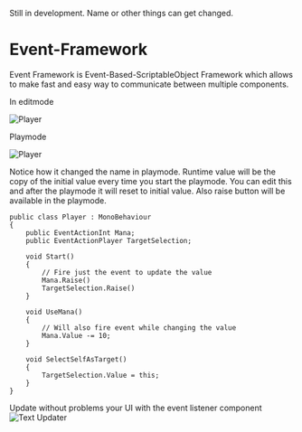 Still in development. Name or other things can get changed.

# Event-Framework

Event Framework is Event-Based-ScriptableObject Framework which allows to make fast and easy way to communicate between multiple components.

In editmode  

![Player](https://i.imgur.com/zq2gtTs.png)  

Playmode  

![Player](https://i.imgur.com/igJzaFq.png)  

Notice how it changed the name in playmode. Runtime value will be the copy of the initial value every time you start the playmode. You can edit this and after the playmode it will reset to initial value. Also raise button will be available in the playmode.

```CSharp
public class Player : MonoBehaviour
{
    public EventActionInt Mana;
    public EventActionPlayer TargetSelection;
    
    void Start()
    {
        // Fire just the event to update the value
        Mana.Raise()
        TargetSelection.Raise()
    }
    
    void UseMana()
    {
        // Will also fire event while changing the value
        Mana.Value -= 10;
    }
    
    void SelectSelfAsTarget()
    {
        TargetSelection.Value = this;
    }
}
```
Update without problems your UI with the event listener component  
![Text Updater](https://i.imgur.com/pHWLKaz.png)
